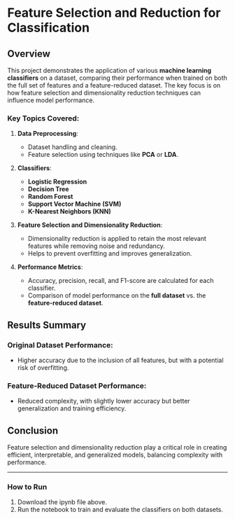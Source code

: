 # Feature Selection and Reduction for Classification

## Overview
This project demonstrates the application of various **machine learning classifiers** on a dataset, comparing their performance when trained on both the full set of features and a feature-reduced dataset. The key focus is on how feature selection and dimensionality reduction techniques can influence model performance.

### Key Topics Covered:
1. **Data Preprocessing**:
   - Dataset handling and cleaning.
   - Feature selection using techniques like **PCA** or **LDA**.

2. **Classifiers**:
   - **Logistic Regression**
   - **Decision Tree**
   - **Random Forest**
   - **Support Vector Machine (SVM)**
   - **K-Nearest Neighbors (KNN)**

3. **Feature Selection and Dimensionality Reduction**:
   - Dimensionality reduction is applied to retain the most relevant features while removing noise and redundancy.
   - Helps to prevent overfitting and improves generalization.

4. **Performance Metrics**:
   - Accuracy, precision, recall, and F1-score are calculated for each classifier.
   - Comparison of model performance on the **full dataset** vs. the **feature-reduced dataset**.

## Results Summary
### Original Dataset Performance:
- Higher accuracy due to the inclusion of all features, but with a potential risk of overfitting.

### Feature-Reduced Dataset Performance:
- Reduced complexity, with slightly lower accuracy but better generalization and training efficiency.

## Conclusion
Feature selection and dimensionality reduction play a critical role in creating efficient, interpretable, and generalized models, balancing complexity with performance.

---

### How to Run
1. Download the ipynb file above.
2. Run the notebook to train and evaluate the classifiers on both datasets.
